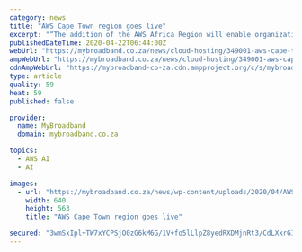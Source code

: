 ```yaml
---
category: news
title: "AWS Cape Town region goes live"
excerpt: "“The addition of the AWS Africa Region will enable organizations to provide lower latency to end users across Sub-Saharan Africa and will enable more African organizations to leverage advanced technologies such as Artificial Intelligence, Machine Learning, Internet of Things (IoT), mobile services, and more to drive innovation.” MyBroadband ..."
publishedDateTime: 2020-04-22T06:44:00Z
webUrl: "https://mybroadband.co.za/news/cloud-hosting/349001-aws-cape-town-region-goes-live.html"
ampWebUrl: "https://mybroadband.co.za/news/cloud-hosting/349001-aws-cape-town-region-goes-live.html/amp"
cdnAmpWebUrl: "https://mybroadband-co-za.cdn.ampproject.org/c/s/mybroadband.co.za/news/cloud-hosting/349001-aws-cape-town-region-goes-live.html/amp"
type: article
quality: 59
heat: 59
published: false

provider:
  name: MyBroadband
  domain: mybroadband.co.za

topics:
  - AWS AI
  - AI

images:
  - url: "https://mybroadband.co.za/news/wp-content/uploads/2020/04/AWS-Cape-Town-2.jpeg"
    width: 640
    height: 563
    title: "AWS Cape Town region goes live"

secured: "3wmSxIpl+TW7xYCPSjO0zG6kM6G/1V+fo5lLlpZ8yedRXDMjnRt3/CdLXkrGIn5lXjE9nTM8vgoO6Vc50n2j27EaYicpvY+d9Xv92iSTZ0Nhxx1sCh5zGTIAG1ABF1FnbCrgKvQ9STcq0IBX4z9xF0zJxFl0wbQ2ofbpnl17y/mbqnhEPUQX5R2TQOHc2XJDfRoLSUnHB8pb8E6uaBHNZn+TFEsbG7A1UkFI3lc/gTIfvivLFmgZAWAPsJC/fVR9QeihDwnkeYMKdXmWgZ81Zu5LZR3vO/Q9FtxM7WVvTKifscv9chxGwWNIIcm3nRPB;Q7Po/dTURdWANh7XdeO2NA=="
---
```



